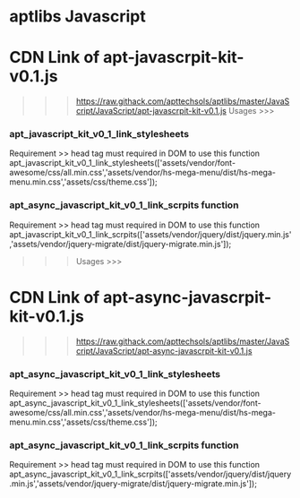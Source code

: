 # aptlibs Javascript

# CDN Link of apt-javascrpit-kit-v0.1.js
>>> https://raw.githack.com/apttechsols/aptlibs/master/JavaScript/JavaScript/apt-javascrpit-kit-v0.1.js
>>> Usages >>>

### apt_javascript_kit_v0_1_link_stylesheets ###
Requirement >> head tag must required in DOM to use this function
apt_javascript_kit_v0_1_link_stylesheets(['assets/vendor/font-awesome/css/all.min.css','assets/vendor/hs-mega-menu/dist/hs-mega-menu.min.css','assets/css/theme.css']);

### apt_async_javascript_kit_v0_1_link_scrpits function
Requirement >> head tag must required in DOM to use this function
apt_javascript_kit_v0_1_link_scrpits(['assets/vendor/jquery/dist/jquery.min.js','assets/vendor/jquery-migrate/dist/jquery-migrate.min.js']);
>>> Usages >>>

# CDN Link of apt-async-javascrpit-kit-v0.1.js
>>> https://raw.githack.com/apttechsols/aptlibs/master/JavaScript/JavaScript/apt-async-javascrpit-kit-v0.1.js


### apt_async_javascript_kit_v0_1_link_stylesheets ###
Requirement >> head tag must required in DOM to use this function
apt_async_javascript_kit_v0_1_link_stylesheets(['assets/vendor/font-awesome/css/all.min.css','assets/vendor/hs-mega-menu/dist/hs-mega-menu.min.css','assets/css/theme.css']);

### apt_async_javascript_kit_v0_1_link_scrpits function
Requirement >> head tag must required in DOM to use this function
apt_async_javascript_kit_v0_1_link_scrpits(['assets/vendor/jquery/dist/jquery.min.js','assets/vendor/jquery-migrate/dist/jquery-migrate.min.js']);